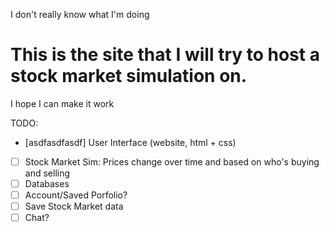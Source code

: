 I don't really know what I'm doing

# This is the site that I will try to host a stock market simulation on.

I hope I can make it work

TODO:
- [asdfasdfasdf] User Interface (website, html + css)
- [ ] Stock Market Sim: Prices change over time and based on who's buying and selling
- [ ] Databases
- [ ] Account/Saved Porfolio?
- [ ] Save Stock Market data
- [ ] Chat?